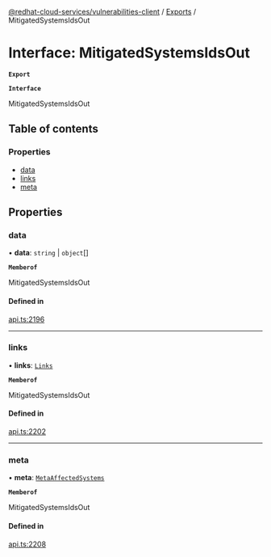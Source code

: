 [@redhat-cloud-services/vulnerabilities-client](../README.md) / [Exports](../modules.md) / MitigatedSystemsIdsOut

# Interface: MitigatedSystemsIdsOut

**`Export`**

**`Interface`**

MitigatedSystemsIdsOut

## Table of contents

### Properties

- [data](MitigatedSystemsIdsOut.md#data)
- [links](MitigatedSystemsIdsOut.md#links)
- [meta](MitigatedSystemsIdsOut.md#meta)

## Properties

### data

• **data**: `string` \| `object`[]

**`Memberof`**

MitigatedSystemsIdsOut

#### Defined in

[api.ts:2196](https://github.com/RedHatInsights/javascript-clients/blob/master/packages/vulnerabilities/api.ts#L2196)

___

### links

• **links**: [`Links`](Links.md)

**`Memberof`**

MitigatedSystemsIdsOut

#### Defined in

[api.ts:2202](https://github.com/RedHatInsights/javascript-clients/blob/master/packages/vulnerabilities/api.ts#L2202)

___

### meta

• **meta**: [`MetaAffectedSystems`](MetaAffectedSystems.md)

**`Memberof`**

MitigatedSystemsIdsOut

#### Defined in

[api.ts:2208](https://github.com/RedHatInsights/javascript-clients/blob/master/packages/vulnerabilities/api.ts#L2208)
